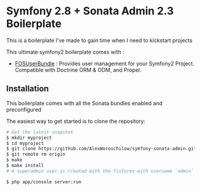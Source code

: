 Symfony 2.8 + Sonata Admin 2.3 Boilerplate
================

This is a boilerplate I've made to gain time when I need to kickstart projects

This ultimate symfony2 boilerplate comes with :

* [FOSUserBundle](https://github.com/FriendsOfSymfony/FOSUserBundle) : Provides user management for your Symfony2 Project. Compatible with Doctrine ORM & ODM, and Propel.


## Installation

This boilerplate comes with all the Sonata bundles enabled and preconfigured

The easiest way to get started is to clone the repository:

```bash
# Get the latest snapshot
$ mkdir myproject
$ cd myproject
$ git clone https://github.com/AlexWoroschilow/symfony-sonata-admin.git ./
$ git remote rm origin
$ make
$ make install
# A superadmin user is created with the fixtures with username `admin` and password `admin`

$ php app/console server:run
